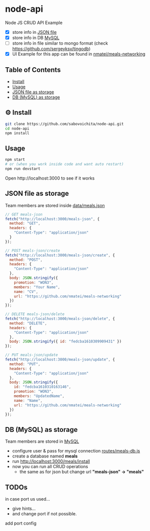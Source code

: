 # node-api

Node JS CRUD API Example

- [x] store info in [JSON file](data/meals.json)
- [x] store info in DB [MySQL](https://www.mysql.com/)
- [ ] store info in file similar to mongo format (check https://github.com/sergeyksv/tingodb)
- [x] UI Example for this app can be found in [nmatei/meals-networking](https://github.com/nmatei/meals-networking)

## Table of Contents

<!-- START doctoc generated TOC please keep comment here to allow auto update -->
<!-- DON'T EDIT THIS SECTION, INSTEAD RE-RUN doctoc TO UPDATE -->

- [Install](#install)
- [Usage](#usage)
- [JSON file as storage](#json-file-as-storage)
- [DB (MySQL) as storage](#db-mysql-as-storage)

<!-- END doctoc generated TOC please keep comment here to allow auto update -->

## ⚙ Install

```sh
git clone https://github.com/sabovoichita/node-api.git
cd node-api
npm install
```

## Usage

```sh
npm start
# or (when you work inside code and want auto restart)
npm run devstart
```

Open http://localhost:3000 to see if it works

## JSON file as storage

Team members are stored inside [data/meals.json](data/meals.json)

```js
// GET meals-json
fetch("http://localhost:3000/meals-json", {
  method: "GET",
  headers: {
    "Content-Type": "application/json"
  }
});

// POST meals-json/create
fetch("http://localhost:3000/meals-json/create", {
  method: "POST",
  headers: {
    "Content-Type": "application/json"
  },
  body: JSON.stringify({
    promotion: "WON3",
    members: "Your Name",
    name: "CV",
    url: "https://github.com/nmatei/meals-networking"
  })
});

// DELETE meals-json/delete
fetch("http://localhost:3000/meals-json/delete", {
  method: "DELETE",
  headers: {
    "Content-Type": "application/json"
  },
  body: JSON.stringify({ id: "fedcba1610309909431" })
});

// PUT meals-json/update
fetch("http://localhost:3000/meals-json/update", {
  method: "PUT",
  headers: {
    "Content-Type": "application/json"
  },
  body: JSON.stringify({
    id: "fedcba1610310163146",
    promotion: "WON3",
    members: "UpdatedName",
    name: "Name",
    url: "https://github.com/nmatei/meals-networking"
  })
});
```

## DB (MySQL) as storage

Team members are stored in [MySQL](https://www.mysql.com/)

- configure user & pass for mysql connection [routes/meals-db.js](routes/meals-db.js)
- create a database named **meals**
- run [http://localhost:3000/meals/install](http://localhost:3000/meals/install)
- now you can run all CRUD operations
  - the same as for json but change url **"meals-json" -> "meals"**

## TODOs

in case port us used...

- give hints...
- and change port if not possible.

add port config
